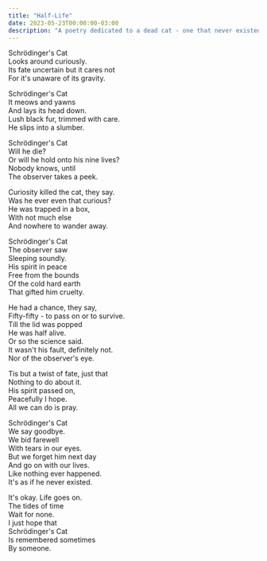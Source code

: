 ```yaml
---
title: "Half-Life"
date: 2023-05-23T00:00:00-03:00
description: "A poetry dedicated to a dead cat - one that never existed."
---
```


Schrödinger's Cat  
Looks around curiously.  
Its fate uncertain but it cares not  
For it's unaware of its gravity.

Schrödinger's Cat  
It meows and yawns  
And lays its head down.  
Lush black fur, trimmed with care.  
He slips into a slumber.

Schrödinger's Cat  
Will he die?  
Or will he hold onto his nine lives?  
Nobody knows, until  
The observer takes a peek.

Curiosity killed the cat, they say.  
Was he ever even that curious?  
He was trapped in a box,  
With not much else  
And nowhere to wander away.

Schrödinger's Cat  
The observer saw  
Sleeping soundly.  
His spirit in peace  
Free from the bounds  
Of the cold hard earth  
That gifted him cruelty.

He had a chance, they say,  
Fifty-fifty - to pass on or to survive.  
Till the lid was popped  
He was half alive.  
Or so the science said.  
It wasn't his fault, definitely not.  
Nor of the observer's eye.

Tis but a twist of fate, just that  
Nothing to do about it.  
His spirit passed on,  
Peacefully I hope.  
All we can do is pray.

Schrödinger's Cat  
We say goodbye.  
We bid farewell  
With tears in our eyes.  
But we forget him next day  
And go on with our lives.  
Like nothing ever happened.  
It's as if he never existed.

It's okay. Life goes on.  
The tides of time  
Wait for none.  
I just hope that  
Schrödinger's Cat  
Is remembered sometimes  
By someone.
